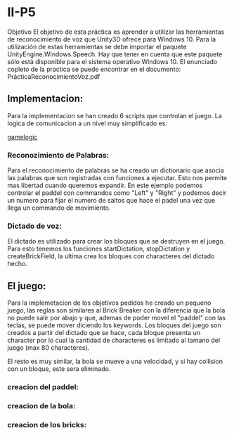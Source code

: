 # II-P5

Objetivo El objetivo de esta práctica es aprender a utilizar las herramientas de reconocimiento de voz que Unity3D ofrece para Windows 10. Para la utilización de estas herramientas se debe importar el paquete UnityEngine.Windows.Speech. Hay que tener en cuenta que este paquete sólo está disponible para el sistema operativo Windows 10. El enunciado copleto de la practica se puede encontrar en el documento: PrácticaReconocimientoVoz.pdf

## Implementacion:

Para la implementacion se han creado 6 scripts que controlan el juego. La logica de comunicacion a un nivel muy simplificado es:

[gamelogic](img/brickBrakerLogic.png)

### Reconozimiento de Palabras:

Para el reconocimiento de palabras se ha creado un dictionario que asocia las palabras que son registradas con funciones a ejecutar. Esto nos permite mas libertad cuando queremos expandir. En este ejemplo podemos controlar el paddel con commandos como "Left" y "Right" y podemos decir un numero para fijar el numero de saltos que hace el padel una vez que llega un commando de movimiento.

### Dictado de voz:
 
El dictado es utilizado para crear los bloques que se destruyen en el juego. Para esto tenemos los funciones startDictation, stopDictation y createBrickField, la ultima crea los bloques con characteres del dictado hecho.

## El juego:

Para la implemetacion de los objetivos pedidos he creado un pequeno juego, las reglas son similares al Brick Breaker con la diferencia que la bola no puede salir por abajo y que, ademas de poder movel el "paddel" con las teclas, se puede mover diciendo los keywords. Los bloques del juego son creados a partir del dictado que se hace, cada bloque presenta un character por lo cual la cantidad de characteres es limitado al tamano del juego (max 80 characteres).

El resto es muy similar, la bola se mueve a una velocidad, y si hay collision con un bloque, este sera eliminado.

### creacion del paddel:

### creacion de la bola:

### creacion de los bricks:
